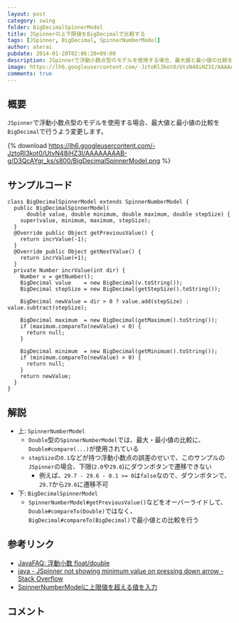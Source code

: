 ```yaml
---
layout: post
category: swing
folder: BigDecimalSpinnerModel
title: JSpinnerの上下限値をBigDecimalで比較する
tags: [JSpinner, BigDecimal, SpinnerNumberModel]
author: aterai
pubdate: 2014-01-20T02:06:20+09:00
description: JSpinnerで浮動小数点型のモデルを使用する場合、最大値と最小値の比較をBigDecimalで行うよう変更します。
image: https://lh6.googleusercontent.com/-JztoRl3kot0/UtvN48iHZ3I/AAAAAAAAB-g/D3QcAYgr_ks/s800/BigDecimalSpinnerModel.png
comments: true
---
```

## 概要
`JSpinner`で浮動小数点型のモデルを使用する場合、最大値と最小値の比較を`BigDecimal`で行うよう変更します。

{% download https://lh6.googleusercontent.com/-JztoRl3kot0/UtvN48iHZ3I/AAAAAAAAB-g/D3QcAYgr_ks/s800/BigDecimalSpinnerModel.png %}

## サンプルコード
<pre class="prettyprint"><code>class BigDecimalSpinnerModel extends SpinnerNumberModel {
  public BigDecimalSpinnerModel(
      double value, double minimum, double maximum, double stepSize) {
    super(value, minimum, maximum, stepSize);
  }
  @Override public Object getPreviousValue() {
    return incrValue(-1);
  }
  @Override public Object getNextValue() {
    return incrValue(+1);
  }
  private Number incrValue(int dir) {
    Number v = getNumber();
    BigDecimal value    = new BigDecimal(v.toString());
    BigDecimal stepSize = new BigDecimal(getStepSize().toString());

    BigDecimal newValue = dir &gt; 0 ? value.add(stepSize) : value.subtract(stepSize);

    BigDecimal maximum  = new BigDecimal(getMaximum().toString());
    if (maximum.compareTo(newValue) &lt; 0) {
      return null;
    }

    BigDecimal minimum  = new BigDecimal(getMinimum().toString());
    if (minimum.compareTo(newValue) &gt; 0) {
      return null;
    }
    return newValue;
  }
}
</code></pre>

## 解説
- 上: `SpinnerNumberModel`
    - `Double`型の`SpinnerNumberModel`では、最大・最小値の比較に、`Double#compare(...)`が使用されている
    - `stepSize`の`0.1`などが持つ浮動小数点の誤差のせいで、このサンプルの`JSpinner`の場合、下限(`2.0`や`29.6`)にダウンボタンで遷移できない
        - 例えば、`29.7 - 29.6 - 0.1 >= 0`は`false`なので、ダウンボタンで、`29.7`から`29.6`に遷移不可
- 下: `BigDecimalSpinnerModel`
    - `SpinnerNumberModel#getPreviousValue()`などをオーバーライドして、`Double#compareTo(Double)`ではなく、`BigDecimal#compareTo(BigDecimal)`で最小値との比較を行う

<!-- dummy comment line for breaking list -->

## 参考リンク
- [JavaFAQ: 浮動小数 float/double](http://homepage1.nifty.com/docs/java/faq/S029.html)
- [java - JSpinner not showing minimum value on pressing down arrow - Stack Overflow](http://stackoverflow.com/questions/21158043/jspinner-not-showing-minimum-value-on-pressing-down-arrow)
- [SpinnerNumberModelに上限値を超える値を入力](http://ateraimemo.com/Swing/SpinnerNumberModel.html)

<!-- dummy comment line for breaking list -->

## コメント
